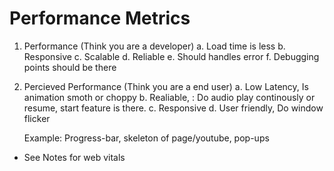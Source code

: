 # Performance Metrics

1. Performance (Think you are a developer)
   a. Load time is less
   b. Responsive
   c. Scalable
   d. Reliable
   e. Should handles error
   f. Debugging points should be there

2. Percieved Performance (Think you are a end user)
   a. Low Latency, Is animation smoth or choppy
   b. Realiable, : Do audio play continously or resume, start feature is there.
   c. Responsive
   d. User friendly, Do window flicker

   Example: Progress-bar, skeleton of page/youtube, pop-ups

* See Notes for web vitals
